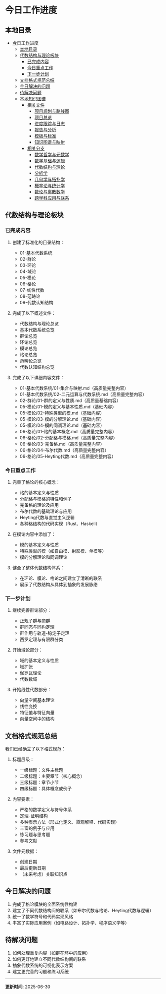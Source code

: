 # 今日工作进度

## 本地目录

- [今日工作进度](#今日工作进度)
  - [本地目录](#本地目录)
  - [代数结构与理论板块](#代数结构与理论板块)
    - [已完成内容](#已完成内容)
    - [今日重点工作](#今日重点工作)
    - [下一步计划](#下一步计划)
  - [文档格式规范总结](#文档格式规范总结)
  - [今日解决的问题](#今日解决的问题)
  - [待解决问题](#待解决问题)
  - [本地知识图谱](#本地知识图谱)
    - [相关文件](#相关文件)
      - [项目规划与路线图](#项目规划与路线图)
      - [项目总览](#项目总览)
      - [进度跟踪与日志](#进度跟踪与日志)
      - [报告与分析](#报告与分析)
      - [模板与标准](#模板与标准)
      - [知识图谱与映射](#知识图谱与映射)
    - [相关分支](#相关分支)
      - [数学哲学与元数学](#数学哲学与元数学)
      - [数学基础与逻辑](#数学基础与逻辑)
      - [代数结构与理论](#代数结构与理论)
      - [分析学](#分析学)
      - [几何学与拓扑学](#几何学与拓扑学)
      - [概率论与统计学](#概率论与统计学)
      - [数论与离散数学](#数论与离散数学)
      - [跨学科应用与联系](#跨学科应用与联系)

## 代数结构与理论板块

### 已完成内容

1. 创建了标准化的目录结构：
   - 01-基本代数系统
   - 02-群论
   - 03-环论
   - 04-域论
   - 05-模论
   - 06-格论
   - 07-线性代数
   - 08-范畴论
   - 09-代数认知结构

2. 完成了以下概述文件：
   - 代数结构与理论总览
   - 基本代数系统总览
   - 群论总览
   - 环论总览
   - 模论总览
   - 格论总览
   - 范畴论总览
   - 代数认知结构总览

3. 完成了以下详细内容文件：
   - 01-基本代数系统/01-集合与映射.md（高质量完整内容）
   - 01-基本代数系统/02-二元运算与代数系统.md（高质量完整内容）
   - 02-群论/01-群的定义与性质.md（高质量基础内容）
   - 05-模论/01-模的定义与基本性质.md（基础内容）
   - 05-模论/02-特殊类型的模.md（基础内容）
   - 05-模论/03-模的分解理论.md（基础内容）
   - 05-模论/04-模的同调理论.md（基础内容）
   - 06-格论/01-格的基本概念.md（高质量完整内容）
   - 06-格论/02-分配格与模格.md（高质量完整内容）
   - 06-格论/03-完备格.md（高质量完整内容）
   - 06-格论/04-布尔代数.md（高质量完整内容）
   - 06-格论/05-Heyting代数.md（高质量完整内容）

### 今日重点工作

1. 完善了格论的核心概念：
   - 格的基本定义与性质
   - 分配格与模格的特性和例子
   - 完备格的理论及应用
   - 布尔代数的基础理论与应用
   - Heyting代数与直觉主义逻辑
   - 各种格结构的代码实现（Rust、Haskell）

2. 在模论内容中添加了：
   - 模的基本定义与性质
   - 特殊类型的模（如自由模、射影模、单模等）
   - 模的分解理论和同调理论

3. 健全了整体代数结构体系：
   - 在环论、模论、格论之间建立了清晰的联系
   - 展示了代数结构从具体到抽象的发展脉络

### 下一步计划

1. 继续完善群论部分：
   - 正规子群与商群
   - 群同态与同构定理
   - 群作用与轨道-稳定子定理
   - 西罗定理与有限群分类

2. 开始域论部分：
   - 域的基本定义与性质
   - 域扩张
   - 伽罗瓦理论
   - 代数数域

3. 开始线性代数部分：
   - 向量空间基本理论
   - 线性变换
   - 特征值与特征向量
   - 向量空间中的结构

## 文档格式规范总结

我们已经确立了以下格式规范：

1. 标题层级：
   - 一级标题：文件主标题
   - 二级标题：主要章节（核心概念）
   - 三级标题：章节小节
   - 四级标题：具体概念或例子

2. 内容要素：
   - 严格的数学定义与符号体系
   - 定理-证明结构
   - 多种表示方法（形式化定义、直观解释、代码实现）
   - 丰富的例子与应用
   - 练习题与思考题
   - 参考文献

3. 文件元数据：
   - 创建日期
   - 最后更新日期
   - （未来考虑）关联知识点

## 今日解决的问题

1. 完成了格论模块的全面系统性构建
2. 建立了不同代数结构间的联系（如布尔代数与格论、Heyting代数与逻辑）
3. 统一了数学符号和代码实现风格
4. 丰富了实际应用案例（如电路设计、拓扑学、程序语义学等）

## 待解决问题

1. 如何处理重复内容（如群在环中的应用）
2. 如何更好地建立不同代数结构间的联系
3. 抽象代数系统的可视化表示方案
4. 建立更完善的习题和练习系统

---

**更新时间**: 2025-06-30
